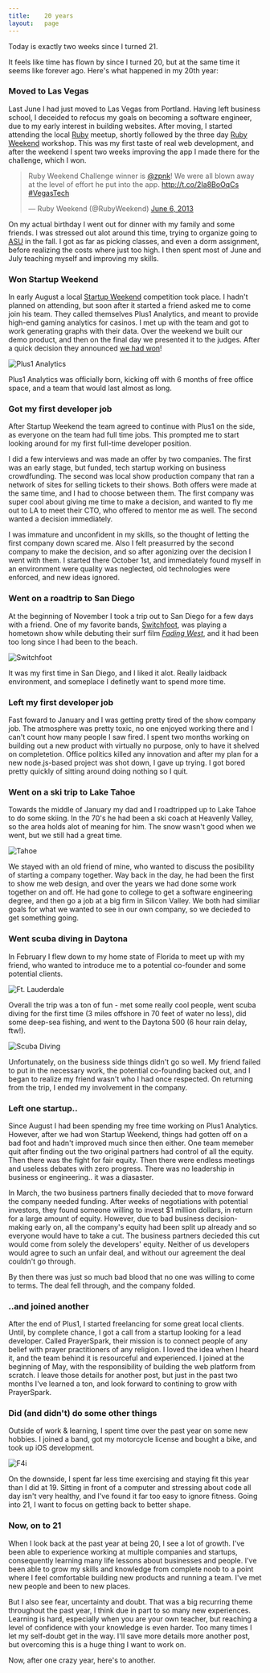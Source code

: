 ```yaml
---
title:    20 years
layout:   page
---
```

Today is exactly two weeks since I turned 21.

It feels like time has flown by since I turned 20, but at the same time it seems like forever ago. Here's what happened in my 20th year:

### Moved to Las Vegas

Last June I had just moved to Las Vegas from Portland. Having left business school, I deceided to refocus my goals on becoming a software engineer, due to my early interest in building websites. After moving, I started attending the local [Ruby](https://www.ruby-lang.org/en/) meetup, shortly followed by the three day [Ruby Weekend](http://rubyweekend.com/) workshop. This was my first taste of real web development, and after the weekend I spent two weeks improving the app I made there for the challenge, which I won.

<blockquote class="twitter-tweet" lang="en"><p>Ruby Weekend Challenge winner is <a href="https://twitter.com/zpnk">@zpnk</a>! We were all blown away at the level of effort he put into the app. <a href="http://t.co/2Ia8BoOqCs">http://t.co/2Ia8BoOqCs</a> <a href="https://twitter.com/hashtag/VegasTech?src=hash">#VegasTech</a></p>&mdash; Ruby Weekend (@RubyWeekend) <a href="https://twitter.com/RubyWeekend/statuses/342710137477296128">June 6, 2013</a></blockquote>
<script async src="//platform.twitter.com/widgets.js" charset="utf-8"></script>

On my actual birthday I went out for dinner with my family and some friends. I was stressed out alot around this time, trying to organize going to [ASU](http://innovation.asu.edu/degrees-programs/engineering-computing-systems/software-engineering-undergraduate) in the fall. I got as far as picking classes, and even a dorm assignment, before realizing the costs where just too high. I then spent most of June and July teaching myself and improving my skills.

### Won Startup Weekend

In early August a local [Startup Weekend](http://lasvegas.startupweekend.org/) competition took place. I hadn't planned on attending, but soon after it started a friend asked me to come join his team. They called themselves Plus1 Analytics, and meant to provide high-end gaming analytics for casinos. I met up with the team and got to work generating graphs with their data. Over the weekend we built our demo product, and then on the final day we presented it to the judges. After a quick decision they announced [we had won](http://finance.yahoo.com/news/plus1-analytics-seizes-top-spot-193000488.html)!

![Plus1 Analytics](/images/plus1.jpg)

Plus1 Analytics was officially born, kicking off with 6 months of free office space, and a team that would last almost as long.

### Got my first developer job
After Startup Weekend the team agreed to continue with Plus1 on the side, as everyone on the team had full time jobs. This prompted me to start looking around for my first full-time developer position.

I did a few interviews and was made an offer by two companies. The first was an early stage, but funded, tech startup working on business crowdfunding. The second was local show production company that ran a network of sites for selling tickets to their shows. Both offers were made at the same time, and I had to choose between them. The first company was super cool about giving me time to make a decision, and wanted to fly me out to LA to meet their CTO, who offered to mentor me as well. The second wanted a decision immediately.

I was immature and unconfident in my skills, so the thought of letting the first company down scared me.  Also I felt preasurred by the second company to make the decision, and so after agonizing over the decision I went with them. I started there October 1st, and immediately found myself in an environment were quality was neglected, old technologies were enforced, and new ideas ignored.

### Went on a roadtrip to San Diego

At the beginning of November I took a trip out to San Diego for a few days with a friend. One of my favorite bands, [Switchfoot](https://twitter.com/switchfoot), was playing a hometown show while debuting their surf film _[Fading West](https://www.youtube.com/watch?v=iJ1ynQ46984)_, and it had been too long since I had been to the beach.

![Switchfoot](/images/switchfoot.jpg)

It was my first time in San Diego, and I liked it alot. Really laidback environment, and someplace I definetly want to spend more time.

### Left my first developer job
Fast foward to January and I was getting pretty tired of the show company job. The atmosphere was pretty toxic, no one enjoyed working there and I can't count how many people I saw fired. I spent two months working on building out a new product with virtually no purpose, only to have it shelved on completetion. Office politics killed any innovation and after my plan for a new node.js-based project was shot down, I gave up trying. I got bored pretty quickly of sitting around doing nothing so I quit.

### Went on a ski trip to Lake Tahoe
Towards the middle of January my dad and I roadtripped up to Lake Tahoe to do some skiing. In the 70's he had been a ski coach at Heavenly Valley, so the area holds alot of meaning for him. The snow wasn't good when we went, but we still had a great time.

![Tahoe](/images/tahoe.jpg)

We stayed with an old friend of mine, who wanted to discuss the posibility of starting a company together. Way back in the day, he had been the first to show me web design, and over the years we had done some work together on and off. He had gone to college to get a software engineering degree, and then go a job at a big firm in Silicon Valley.  We both had similiar goals for what we wanted to see in our own company, so we decieded to get something going.

### Went scuba diving in Daytona
In February I flew down to my home state of Florida to meet up with my friend, who wanted to introduce me to a potential co-founder and some potential clients.

![Ft. Lauderdale](/images/lauderdale.jpg)

Overall the trip was a ton of fun - met some really cool people, went scuba diving for the first time (3 miles offshore in 70 feet of water no less), did some deep-sea fishing, and went to the Daytona 500 (6 hour rain delay, ftw!).

![Scuba Diving](/images/diving.jpg)

Unfortunately, on the business side things didn't go so well. My friend failed to put in the necessary work, the potential co-founding backed out, and I began to realize my friend wasn't who I had once respected. On returning from the trip, I ended my involvement in the company.

### Left one startup..
Since August I had been spending my free time working on Plus1 Analytics. However, after we had won Startup Weekend, things had gotten off on a bad foot and hadn't improved much since then either. One team memeber quit after finding out the two original partners had control of all the equity. Then there was the fight for fair equity. Then there were endless meetings and useless debates with zero progress. There was no leadership in business or engineering.. it was a diasaster.

In March, the two business partners finally decieded that to move forward the company needed funding. After weeks of negotiations with potential investors, they found someone willing to invest $1 million dollars, in return for a large amount of equity. However, due to bad business decision-making early on, all the company's equity had been split up already and so everyone would have to take a cut. The business partners decieded this cut would come from solely the developers' equity. Neither of us developers would agree to such an unfair deal, and without our agreement the deal couldn't go through.

By then there was just so much bad blood that no one was willing to come to terms. The deal fell through, and the company folded.

### ..and joined another
After the end of Plus1, I started freelancing for some great local clients. Until, by complete chance, I got a call from a startup looking for a lead developer. Called PrayerSpark, their mission is to connect people of any belief with prayer practitioners of any religion. I loved the idea when I heard it, and the team behind it is resourceful and experienced. I joined at the beginning of May, with the responsibility of building the web platform from scratch. I leave those details for another post, but just in the past two months I've learned a ton, and look forward to contining to grow with PrayerSpark.

### Did (and didn't) do some other things
Outside of work & learning, I spent time over the past year on some new hobbies. I joined a band, got my motorcycle license and bought a bike, and took up iOS development.

![F4i](/images/f4i.jpg)

On the downside, I spent far less time exercising and staying fit this year than I did at 19. Sitting in front of a computer and stressing about code all day isn't very healthy, and I've found it far too easy to ignore fitness. Going into 21, I want to focus on getting back to better shape.

### Now, on to 21
When I look back at the past year at being 20, I see a lot of growth. I've been able to experience working at multiple companies and startups, consequently learning many life lessons about businesses and people. I've been able to grow my skills and knowledge from complete noob to a point where I feel comfortable building new products and running a team. I've met new people and been to new places.

But I also see fear, uncertainty and doubt. That was a big recurring theme throughout the past year, I think due in part to so many new experiences. Learning is hard, especially when you are your own teacher, but reaching a level of confidence with your knowledge is even harder. Too many times I let my self-doubt get in the way. I'll save more details more another post, but overcoming this is a huge thing I want to work on.

Now, after one crazy year, here's to another.
